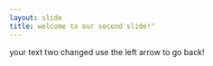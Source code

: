 ```yaml
---
layout: slide
title: welcome to our second slide!" 
---
```

your text two changed
use the left arrow to go back! 
